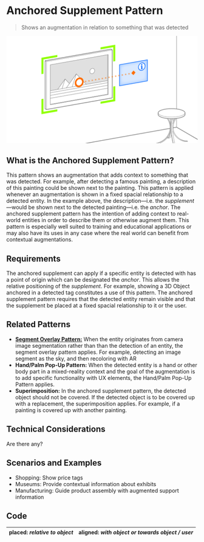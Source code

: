 # Anchored Supplement Pattern
> Shows an augmentation in relation to something that was detected

![Example of the Anchored Supplement Pattern](augmentation-patterns/images/AchoredSupplement.png)

## What is the Anchored Supplement Pattern?
This pattern shows an augmentation that adds context to something that was detected. For example, after detecting a famous painting, a description of this painting could be shown next to the painting.
This pattern is applied whenever an augmentation is shown in a fixed spacial relationship to a detected entity. In the example above, the description—i.e. the _supplement_—would be shown next to the detected painting—i.e. the _anchor_.  The anchored supplement pattern has the intention of adding context to real-world entities in order to describe them or otherwise augment them.
This pattern is especially well suited to training and educational applications or may also have its uses in any case where the real world can benefit from contextual augmentations.

## Requirements
The anchored supplement can apply if a specific entity is detected with has a point of origin which can be designated the _anchor_. This allows the relative positioning of the _supplement_. For example, showing a 3D Object anchored in a detected tag constitutes a use of this pattern. 
The anchored supplement pattern requires that the detected entity remain visible and that the supplement be placed at a fixed spacial relationship to it or the user.

## Related Patterns
- [**Segment Overlay Pattern:**](segment-overlay.md) When the entity originates from camera image segmentation rather than than the detection of an entity, the segment overlay pattern applies. For example, detecting an image segment as the sky, and then recoloring with AR 
- **Hand/Palm Pop-Up Pattern:** When the detected entity is a hand or other body part in a mixed-reality context and the goal of the augmentation is to add specific functionality with UX elements, the Hand/Palm Pop-Up Pattern applies.
- **Superimposition:** In the anchored supplement pattern, the detected object should not be covered. If the detected object is to be covered up with a replacement, the superimposition applies. For example, if a painting is covered up with another painting.

## Technical Considerations
Are there any?

## Scenarios and Examples
- Shopping: Show price tags
- Museums: Provide contextual information about exhibits
- Manufacturing: Guide product assembly with augmented support information

## Code
| placed: _relative to object_ | aligned: _with object or towards object / user_ |
|---|---|